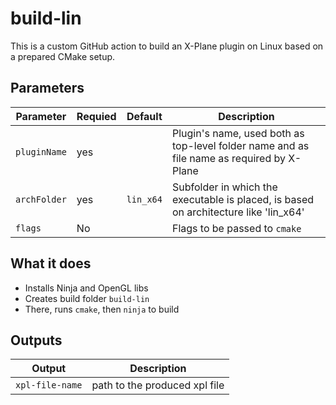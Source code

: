 # build-lin

This is a custom GitHub action to build an X-Plane plugin on Linux based on a prepared CMake setup.

## Parameters

Parameter|Requied|Default|Description
---------|-------|-------|------------
`pluginName`|yes||Plugin's name, used both as top-level folder name and as file name as required by X-Plane
`archFolder`|yes|`lin_x64`|Subfolder in which the executable is placed, is based on architecture like 'lin_x64'
`flags`|No||Flags to be passed to `cmake`

## What it does

- Installs Ninja and OpenGL libs
- Creates build folder `build-lin`
- There, runs `cmake`, then `ninja` to build

## Outputs

Output|Description
------|-----------
`xpl-file-name`|path to the produced xpl file
